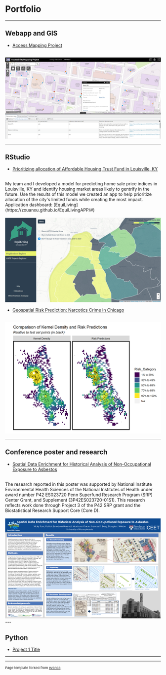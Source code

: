 # Portfolio

---
## Webapp and GIS

- [Access Mapping Project](http://web.sas.upenn.edu/access-map/)
<br>
<img src="AMP_logo.PNG"/>

---
## RStudio

- [Prioritizing allocation of Affordable Housing Trust Fund in Louisville, KY](/pdf/MUSA800_LouisvilleGentrification_JS.html)
<br>
My team and I developed a model for predicting home sale price indices in Louisville, KY and identify housing market areas likely to gentrify in the future. Use the results of this model we created an app to help prioritize allocation of the city's limited funds while creating the most impact.
<br>
Application dashboard: [EquiLiving](https://zxuanxu.github.io/EquiLivingAPP/#)
<br>
<br>
<img src="images/EquiLiving_logo.PNG"/>


- [Geospatial Risk Prediction: Narcotics Crime in Chicago](/pdf/risk_pred_markdown.html)
<br>
<img src="Chicago_logo.PNG"/>

---
## Conference poster and research

- [Spatial Data Enrichment for Historical Analysis of Non-Occupational Exposure to Asbestos](/pdf/SRP_2017_meeting_poster.pdf)
<br>
The research reported in this poster was supported by National Institute Environmental Health Sciences of the National Institutes of Health under award number P42 ES023720 Penn Superfund Research Program (SRP) Center Grant, and Supplement (3P42ES023720-01S1). This research reflects work done through Project 3 of the P42 SRP grant and the Biostatistical Research Support Core (Core D).
<br>
<br>
<img src="Asbestos_logo.PNG"/>
---

## Python

- [Project 1 Title](http://example.com/)

---




---
<p style="font-size:11px">Page template forked from <a href="https://github.com/evanca/quick-portfolio">evanca</a></p>
<!-- Remove above link if you don't want to attibute -->
